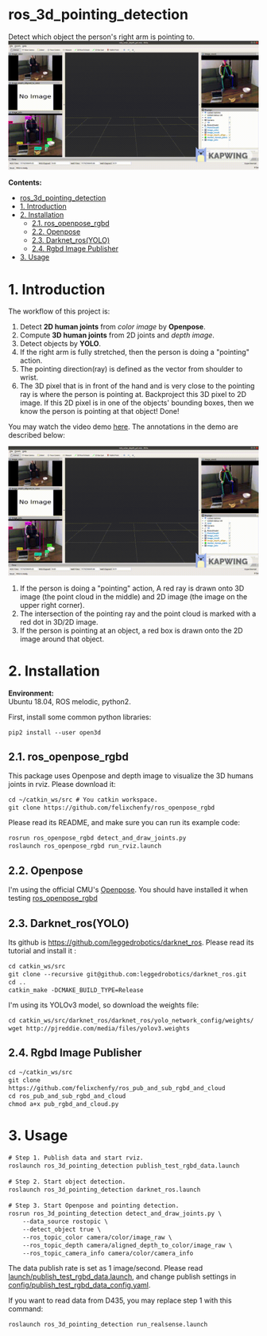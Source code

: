 ros_3d_pointing_detection
==================================
Detect which object the person's right arm is pointing to.  
![](doc/video_demo/demo.gif)

**Contents:**
- [ros_3d_pointing_detection](#ros-3d-pointing-detection)
- [1. Introduction](#1-introduction)
- [2. Installation](#2-installation)
  * [2.1. ros_openpose_rgbd](#21-ros-openpose-rgbd)
  * [2.2. Openpose](#22-openpose)
  * [2.3. Darknet_ros(YOLO)](#23-darknet-ros-yolo-)
  * [2.4. Rgbd Image Publisher](#24-rgbd-image-publisher)
- [3. Usage](#3-usage)


# 1. Introduction

The workflow of this project is:
1. Detect **2D human joints** from *color image* by **Openpose**.
2. Compute **3D human joints** from 2D joints and *depth image*. 
6. Detect objects by **YOLO**.
3. If the right arm is fully stretched, then the person is doing a "pointing" action.
4. The pointing direction(ray) is defined as the vector from shoulder to wrist.
5. The 3D pixel that is in front of the hand and is very close to the pointing ray is where the person is pointing at. Backproject this 3D pixel to 2D image. If this 2D pixel is in one of the objects' bounding boxes, then we know the person is pointing at that object! Done!

You may watch the video demo [here](https://github.com/felixchenfy/ros_3d_pointing_detection/blob/master/doc/video_demo/demo_no_hand.mp4). The annotations in the demo are described below:

![](doc/video_demo/demo.gif)

1. If the person is doing a "pointing" action, A red ray is drawn onto 3D image (the point cloud in the middle) and 2D image (the image on the upper right corner).
2. The intersection of the pointing ray and the point cloud is marked with a red dot in 3D/2D image.
3. If the person is pointing at an object, a red box is drawn onto the 2D image around that object.


# 2. Installation

**Environment:**    
Ubuntu 18.04, ROS melodic, python2.

First, install some common python libraries:
```
pip2 install --user open3d
```

## 2.1. ros_openpose_rgbd

This package uses Openpose and depth image to visualize the 3D humans joints in rviz. Please download it:
```
cd ~/catkin_ws/src # You catkin workspace.
git clone https://github.com/felixchenfy/ros_openpose_rgbd
```

Please read its README, and make sure you can run its example code:
```
rosrun ros_openpose_rgbd detect_and_draw_joints.py
roslaunch ros_openpose_rgbd run_rviz.launch
```

## 2.2. Openpose

I'm using the official CMU's [Openpose](https://github.com/CMU-Perceptual-Computing-Lab/openpose). You should have installed it when testing [ros_openpose_rgbd](https://github.com/felixchenfy/ros_openpose_rgbd)

## 2.3. Darknet_ros(YOLO)

Its github is https://github.com/leggedrobotics/darknet_ros. Please read its tutorial and install it :
```
cd catkin_ws/src
git clone --recursive git@github.com:leggedrobotics/darknet_ros.git
cd ..
catkin_make -DCMAKE_BUILD_TYPE=Release
```

I'm using its YOLOv3 model, so download the weights file:
```
cd catkin_ws/src/darknet_ros/darknet_ros/yolo_network_config/weights/
wget http://pjreddie.com/media/files/yolov3.weights
```

## 2.4. Rgbd Image Publisher

```
cd ~/catkin_ws/src
git clone https://github.com/felixchenfy/ros_pub_and_sub_rgbd_and_cloud
cd ros_pub_and_sub_rgbd_and_cloud
chmod a+x pub_rgbd_and_cloud.py
```

# 3. Usage

```
# Step 1. Publish data and start rviz.
roslaunch ros_3d_pointing_detection publish_test_rgbd_data.launch

# Step 2. Start object detection.
roslaunch ros_3d_pointing_detection darknet_ros.launch 

# Step 3. Start Openpose and pointing detection.
rosrun ros_3d_pointing_detection detect_and_draw_joints.py \
    --data_source rostopic \
    --detect_object true \
    --ros_topic_color camera/color/image_raw \
    --ros_topic_depth camera/aligned_depth_to_color/image_raw \
    --ros_topic_camera_info camera/color/camera_info
```

The data publish rate is set as 1 image/second. Please read [launch/publish_test_rgbd_data.launch](launch/publish_test_rgbd_data.launch), and change publish settings in [config/publish_test_rgbd_data_config.yaml](config/publish_test_rgbd_data_config.yaml).

If you want to read data from D435, you may replace step 1 with this command:
```
roslaunch ros_3d_pointing_detection run_realsense.launch
```
